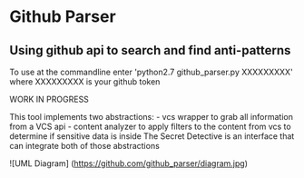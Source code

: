 # Github Parser
## Using github api to search and find anti-patterns
To use at the commandline enter 'python2.7 github_parser.py XXXXXXXXX' where XXXXXXXXX is your github token

WORK IN PROGRESS

This tool implements two abstractions:
	- vcs wrapper to grab all information from a VCS api
	- content analyzer to apply filters to the content from vcs to determine if sensitive data is inside
The Secret Detective is an interface that can integrate both of those abstractions

![UML Diagram]
(https://github.com/github_parser/diagram.jpg)

